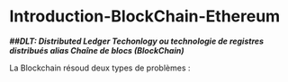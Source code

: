 # Introduction-BlockChain-Ethereum

***##DLT: Distributed Ledger Techonlogy ou technologie de registres distribués alias Chaîne de blocs (BlockChain)***

La Blockchain résoud deux types de problèmes : 

